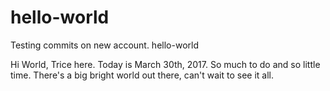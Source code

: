 # hello-world
Testing commits on new account. hello-world

Hi World,
Trice here. Today is March 30th, 2017. So much to do and so little time. 
There's a big bright world out there, can't wait to see it all.
